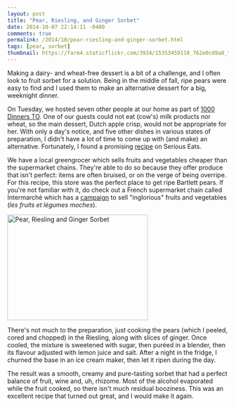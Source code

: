 ```yaml
---
layout: post
title: "Pear, Riesling, and Ginger Sorbet"
date: 2014-10-07 22:14:11 -0400
comments: true
permalink: /2014/10/pear-riesling-and-ginger-sorbet.html
tags: [pear, sorbet]
thumbnail: https://farm4.staticflickr.com/3934/15353459110_762e0cd9a8_t.jpg
---
```


Making a dairy- and wheat-free dessert is a bit of a challenge, and I
often look to fruit sorbet for a solution. Being in the middle of fall,
ripe pears were easy to find and I used them to make an alternative
dessert for a big, weeknight dinner.

On Tuesday, we hosted seven other people at our home as part of [1000
Dinners TO](http://1000dinnersto.com/). One of our guests could not eat
(cow's) milk products nor wheat, so the main dessert, Dutch apple crisp,
would not be appropriate for her. With only a day's notice, and five
other dishes in various states of preparation, I didn't have a lot of
time to come up with (and make) an alternative. Fortunately, I found
a promising [recipe](http://www.seriouseats.com/recipes/2014/01/pear-riesling-and-ginger-sorbet.html)
on Serious Eats.

We have a local greengrocer which sells fruits and vegetables cheaper
than the supermarket chains. They're able to do so because they offer
produce that isn't perfect: items are often bruised, or on the verge of 
being overripe. For this recipe, this store was the perfect place to
get ripe Bartlett pears. If you're not familiar with it, do check out
a French supermarket chain called Intermarché which has a
[campaign](http://vimeo.com/98441820)
to sell "inglorious" fruits and vegetables (<i>les fruits et légumes
moches</i>).

<a href="https://www.flickr.com/photos/gnuf/15353459110" title="Pear,
Riesling and Ginger Sorbet by Eric Fung, on Flickr"><img
src="https://farm4.staticflickr.com/3934/15353459110_762e0cd9a8_n.jpg"
width="320" height="240" alt="Pear, Riesling and Ginger Sorbet"></a>

There's not much to the preparation, just cooking the pears (which I
peeled, cored and chopped) in the Riesling, along with slices of ginger.
Once cooled, the mixture is sweetened with sugar, then puréed in a
blender, then its flavour adjusted with lemon juice and salt. After a
night in the fridge, I churned the base in an ice cream maker, then let
it ripen during the day.

The result was a smooth, creamy and pure-tasting sorbet that had a
perfect balance of fruit, wine and, uh, rhizome. Most of the alcohol 
evaporated while the fruit cooked, so there isn't much residual
booziness. This was an excellent recipe that turned out great, and 
I would make it again.
